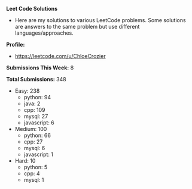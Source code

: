 **Leet Code Solutions**

- Here are my solutions to various LeetCode problems. Some solutions are answers to the same problem but use different languages/approaches.

**Profile:**

- https://leetcode.com/u/ChloeCrozier

**Submissions This Week:** 8

**Total Submissions:** 348
- Easy: 238
  - python: 94
  - java: 2
  - cpp: 109
  - mysql: 27
  - javascript: 6
- Medium: 100
  - python: 66
  - cpp: 27
  - mysql: 6
  - javascript: 1
- Hard: 10
  - python: 5
  - cpp: 4
  - mysql: 1